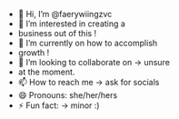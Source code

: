 - 👋 Hi, I’m @faerywiingzvc
- 👀 I’m interested in creating a
- business out of this !
- 🌱 I’m currently on how to accomplish
- growth !
- 💞️ I’m looking to collaborate on -> unsure
- at the moment.
- 📫 How to reach me -> ask for socials
- 😄 Pronouns: she/her/hers
- ⚡ Fun fact: -> minor :)

<!---
faerywiingzvc/faerywiingzvc is a ✨ special ✨ repository because its `README.md` (this file) appears on your GitHub profile.
You can click the Preview link to take a look at your changes.
--->
